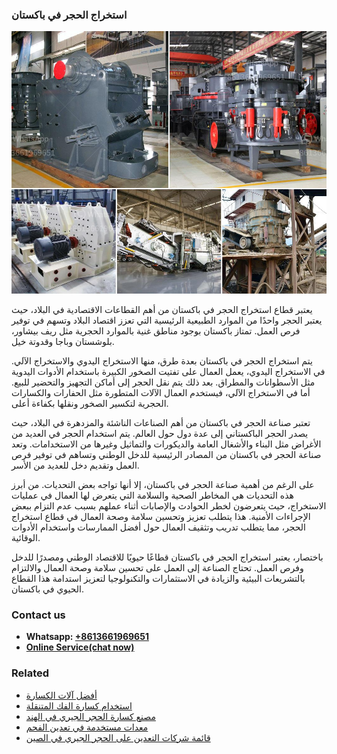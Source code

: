 <h3>استخراج الحجر في باكستان</h3><img src='1701850501.jpg' alt=''><p>يعتبر قطاع استخراج الحجر في باكستان من أهم القطاعات الاقتصادية في البلاد، حيث يعتبر الحجر واحدًا من الموارد الطبيعية الرئيسية التي تعزز اقتصاد البلاد وتسهم في توفير فرص العمل. تمتاز باكستان بوجود مناطق غنية بالموارد الحجرية مثل ريف بيشاور، بلوشستان وباجا وقدوتة خيل. </p><p>يتم استخراج الحجر في باكستان بعدة طرق، منها الاستخراج اليدوي والاستخراج الآلي. في الاستخراج اليدوي، يعمل العمال على تفتيت الصخور الكبيرة باستخدام الأدوات اليدوية مثل الأسطوانات والمطراق. بعد ذلك يتم نقل الحجر إلى أماكن التجهيز والتحضير للبيع. أما في الاستخراج الآلي، فيستخدم العمال الآلات المتطورة مثل الحفارات والكسارات الحجرية لتكسير الصخور ونقلها بكفاءة أعلى. </p><p>تعتبر صناعة الحجر في باكستان من أهم الصناعات الناشئة والمزدهرة في البلاد، حيث يصدر الحجر الباكستاني إلى عدة دول حول العالم. يتم استخدام الحجر في العديد من الأغراض مثل البناء والأشغال العامة والديكورات والتماثيل وغيرها من الاستخدامات. وتعد صناعة الحجر في باكستان من المصادر الرئيسية للدخل الوطني وتساهم في توفير فرص العمل وتقديم دخل للعديد من الأسر. </p><p>على الرغم من أهمية صناعة الحجر في باكستان، إلا أنها تواجه بعض التحديات. من أبرز هذه التحديات هي المخاطر الصحية والسلامة التي يتعرض لها العمال في عمليات الاستخراج، حيث يتعرضون لخطر الحوادث والإصابات أثناء عملهم بسبب عدم التزام ببعض الإجراءات الأمنية. هذا يتطلب تعزيز وتحسين سلامة وصحة العمال في قطاع استخراج الحجر، مما يتطلب تدريب وتثقيف العمال حول أفضل الممارسات واستخدام الأدوات الوقائية.</p><p>باختصار، يعتبر استخراج الحجر في باكستان قطاعًا حيويًا للاقتصاد الوطني ومصدرًا للدخل وفرص العمل. تحتاج الصناعة إلى العمل على تحسين سلامة وصحة العمال والالتزام بالتشريعات البيئية والزيادة في الاستثمارات والتكنولوجيا لتعزيز استدامة هذا القطاع الحيوي في باكستان.</p><h3>Contact us</h3><ul><li><strong>Whatsapp:&nbsp;<a href="https://wa.me/8613661969651">+8613661969651</a></strong></li><li><a href="https://swt.shibang-china.com/?git&amp;zhl&amp;استخراج الحجر في باكستان"><strong>Online Service(chat now)</strong></a></li></ul><h3>Related</h3><ul><li><a href='أفضل آلات الكسارة.md'>أفضل آلات الكسارة</a></li><li><a href='استخدام كسارة الفك المتنقلة.md'>استخدام كسارة الفك المتنقلة</a></li><li><a href='مصنع كسارة الحجر الجيري في الهند.md'>مصنع كسارة الحجر الجيري في الهند</a></li><li><a href='معدات مستخدمة في تعدين الفحم.md'>معدات مستخدمة في تعدين الفحم</a></li><li><a href='قائمة شركات التعدين على الحجر الجيري في الصين.md'>قائمة شركات التعدين على الحجر الجيري في الصين</a></li></ul>